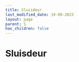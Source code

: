 ```yaml
---
title: Sluisdeur
last_modified_date: 19-09-2023
layout: page
parent: S
has_children: false
---
```


Sluisdeur
=========

